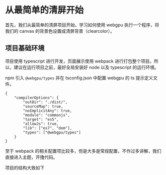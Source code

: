 # 从最简单的清屏开始

首先，我们从最简单的清屏项目开始，学习如何使用 webgpu 执行一个程序，将我们的 canvas 的背景色设置成清屏背景（clearcolor）。

## 项目基础环境

项目使用 typescript 进行开发，页面展示使用 webpack 进行打包整个项目。所以，建议在运行项目之前，最好全局安装好 node 以及 typescript 的运行环境。

npm 引入 `@webgpu/types` 并在 tsconfig.json 中配置 webgpu 的 ts 提示定义文件。

```
{
    "compilerOptions": {
        "outDir": "./dist/",
        "sourceMap": true,
        "noImplicitAny": true,
        "module": "commonjs",
        "target": "es5",
        "allowJs": true,
        "lib": ["es7", "dom"],
        "types": ["@webgpu/types"]
    }
}

```

至于 webpack 的相关配置项比较多，但是大多是常规配置，不作过多讲解，我们直接进入主题，开撸代码。

项目的结构大致如下
